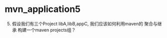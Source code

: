 mvn_application5
================


5. 假设我们有三个Project libA,libB,appC, 我们应该如何利用maven的 聚合与继承 构建一个maven projects组？






